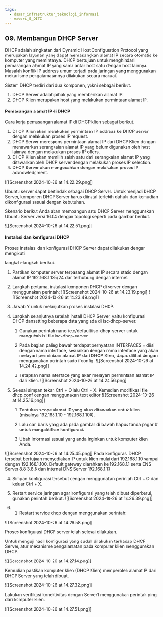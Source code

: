 ```yaml
---
tags:
  - dasar_infrastruktur_teknologi_informasi
  - materi_5_DITI
---
```

## 09. Membangun DHCP Server

DHCP adalah singkatan dari Dynamic Host Configuration Protocol yang merupakan layanan yang dapat memasangkan alamat IP secara otomatis ke komputer yang memintanya. DHCP bertujuan untuk menghindari pemasangan alamat IP yang sama antar host satu dengan host lainnya. Masalah konflik IP address umum terjadi pada jaringan yang menggunakan mekanisme pengalamatannya dilakukan secara manual.

Sistem DHCP terdiri dari dua komponen, yakni sebagai berikut.

1. ﻿﻿﻿DHCP Server adalah pihak yang memberikan alamat IP.
2. ﻿﻿﻿DHCP Klien merupakan host yang melakukan permintaan alamat IP.

#### Pemasangan alamat IP di DHCP

Cara kerja pemasangan alamat IP di DHCP klien sebagai berikut.

1. ﻿﻿﻿DHCP Klien akan melakukan permintaan IP address ke DHCP server dengan melakukan proses IP request.
2. ﻿﻿﻿DHCP Server merespons permintaan alamat IP dari DHCP Klien dengan menawarkan serangkaian alamat IP yang belum digunakan oleh host lainnya dengan melakukan proses IP offers.
3. ﻿﻿﻿DHCP Klien akan memilih salah satu dari serangkaian alamat IP yang ditawarkan oleh DHCP server dengan melakukan proses IP selection.
4. ﻿﻿﻿DHCP Server akan mengesahkan dengan melakukan proses IP acknowledgment.

![[Screenshot 2024-10-26 at 14.22.29.png]]

Ubuntu server dapat bertindak sebagai DHCP Server. Untuk menjadi DHCP Server, komponen DHCP Server harus diinstal terlebih dahulu dan kemudian dikonfigurasi sesuai dengan kebutuhan.

Skenario berikut Anda akan membangun satu DHCP Server menggunakan Ubuntu Server versi 16.04 dengan topologi seperti pada gambar berikut.

![[Screenshot 2024-10-26 at 14.22.51.png]]

#### Instalasi dan konfigurasi DHCP

Proses instalasi dan konfigurasi DHCP Server dapat dilakukan dengan mengikuti

langkah-langkah berikut.

1. ﻿﻿﻿Pastikan komputer server terpasang alamat IP secara static dengan alamat IP 192.168.1.135/24 dan terhubung dengan internet.
   
2. ﻿﻿﻿Langkah pertama, instalasi komponen DHCP di server dengan menggunakan perintah:
   ![[Screenshot 2024-10-26 at 14.23.19.png]]
   ![[Screenshot 2024-10-26 at 14.23.49.png]]
   

3. Jawab Y untuk melanjutkan proses instalasi DHCP.
   
4. Langkah selanjutnya setelah install DHCP Server, yaitu konfigurasi DHCP dansetting beberapa data yang ada di isc-dhcp-server.
	
	1. Gunakan perintah nano /etc/default/isc-dhcp-server untuk mengubah isi file isc-dhcp-server.
	   
	2. Pada bagian paling bawah terdapat pernyataan INTERFACES = diisi dengan nama interface, sesuaikan dengan nama interface yang akan melayani permintaan alamat IP dari DHCP Klien, dapat dilihat dengan menggunakan perintah sudo ifconfig.
	   ![[Screenshot 2024-10-26 at 14.24.42.png]]
	3. Tetapkan nama interface yang akan melayani permintaan alamat IP dari klien.
	   ![[Screenshot 2024-10-26 at 14.24.56.png]]

5. Selesai simpan tekan Ctrl + O lalu Ctrl + X. Kemudian modifikasi file dhcp.conf dengan menggunakan text editor 
   ![[Screenshot 2024-10-26 at 14.25.16.png]]
	1. Tentukan scope alamat IP yang akan ditawarkan untuk klien (misalnya 192.168.1.10 - 192.168.1.100).
	   
	2. ﻿﻿﻿Lalu cari baris yang ada pada gambar di bawah hapus tanda pagar # untuk mengaktifkan konfigurasi.
	   
	3. ﻿﻿﻿Ubah informasi sesuai yang anda inginkan untuk komputer klien Anda.
	   
![[Screenshot 2024-10-26 at 14.25.45.png]]
	Pada konfigurasi DHCP tersebut bertujuan menyediakan IP untuk klien mulai dari 192.168.1.10 sampai dengan 192.168.1.100. Default gateway diarahkan ke 192.168.1.1 serta DNS Server 8.8 3.8.8 dan internal DNS Server 192.168.1.13
	
4. Simpan konfigurasi tersebut dengan menggunakan perintah Ctrl + O dan keluar Ctrl + X.
5. ﻿﻿﻿Restart service jaringan agar konfigurasi yang telah dibuat diperbarui, gunakan perintah berikut.
![[Screenshot 2024-10-26 at 14.26.39.png]]

6. 1. Restart service dhcp dengan menggunakan perintah:

![[Screenshot 2024-10-26 at 14.26.58.png]]

Proses konfigurasi DHCP server telah selesai dilakukan.

Untuk menguji hasil konfigurasi yang sudah dilakukan terhadap DHCP Server, atur mekanisme pengalamatan pada komputer klien menggunakan DHCP.

![[Screenshot 2024-10-26 at 14.27.14.png]]

Kemudian pastikan komputer klien (DHCP Klien) memperoleh alamat IP dari DHCP Server yang telah dibuat.

![[Screenshot 2024-10-26 at 14.27.32.png]]

Lakukan verifikasi konektivitas dengan Server1 menggunakan perintah ping dari komputer klien.

![[Screenshot 2024-10-26 at 14.27.51.png]]






